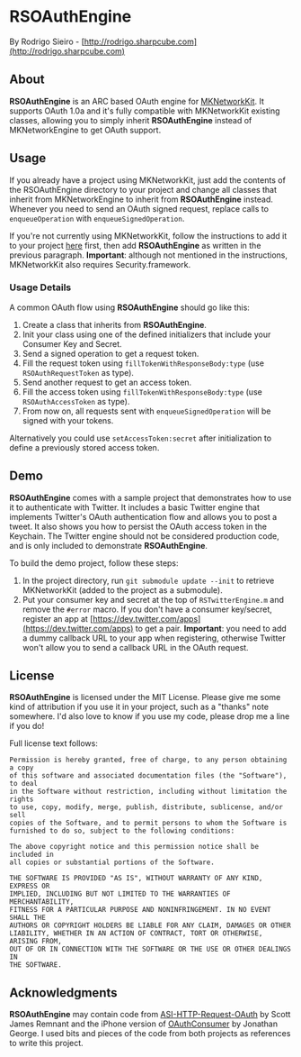 # RSOAuthEngine
By Rodrigo Sieiro - [http://rodrigo.sharpcube.com](http://rodrigo.sharpcube.com)

## About

**RSOAuthEngine** is an ARC based OAuth engine for [MKNetworkKit](https://github.com/MugunthKumar/MKNetworkKit). It supports OAuth 1.0a and it's fully compatible with MKNetworkKit existing classes, allowing you to simply inherit **RSOAuthEngine** instead of MKNetworkEngine to get OAuth support.

## Usage

If you already have a project using MKNetworkKit, just add the contents of the RSOAuthEngine directory to your project and change all classes that inherit from MKNetworkEngine to inherit from **RSOAuthEngine** instead. Whenever you need to send an OAuth signed request, replace calls to `enqueueOperation` with `enqueueSignedOperation`.

If you're not currently using MKNetworkKit, follow the instructions to add it to your project [here](http://blog.mugunthkumar.com/products/ios-framework-introducing-mknetworkkit/) first, then add **RSOAuthEngine** as written in the previous paragraph. **Important**: although not mentioned in the instructions, MKNetworkKit also requires Security.framework.

### Usage Details

A common OAuth flow using **RSOAuthEngine** should go like this:

1. Create a class that inherits from **RSOAuthEngine**.
2. Init your class using one of the defined initializers that include your Consumer Key and Secret.
3. Send a signed operation to get a request token.
4. Fill the request token using `fillTokenWithResponseBody:type` (use `RSOAuthRequestToken` as type).
5. Send another request to get an access token.
6. Fill the access token using `fillTokenWithResponseBody:type` (use `RSOAuthAccessToken` as type).
7. From now on, all requests sent with `enqueueSignedOperation` will be signed with your tokens.

Alternatively you could use `setAccessToken:secret` after initialization to define a previously stored access token.

## Demo

**RSOAuthEngine** comes with a sample project that demonstrates how to use it to authenticate with Twitter. It includes a basic Twitter engine that implements Twitter's OAuth authentication flow and allows you to post a tweet. It also shows you how to persist the OAuth access token in the Keychain. The Twitter engine should not be considered production code, and is only included to demonstrate **RSOAuthEngine**.

To build the demo project, follow these steps:

1. In the project directory, run `git submodule update --init` to retrieve MKNetworkKit (added to the project as a submodule).
2. Put your consumer key and secret at the top of `RSTwitterEngine.m` and remove the `#error` macro. If you don't have a consumer key/secret, register an app at [https://dev.twitter.com/apps](https://dev.twitter.com/apps) to get a pair. **Important**: you need to add a dummy callback URL to your app when registering, otherwise Twitter won't allow you to send a callback URL in the OAuth request.

## License

**RSOAuthEngine** is licensed under the MIT License. Please give me some kind of attribution if you use it in your project, such as a "thanks" note somewhere. I'd also love to know if you use my code, please drop me a line if you do!

Full license text follows:

    Permission is hereby granted, free of charge, to any person obtaining a copy
    of this software and associated documentation files (the "Software"), to deal
    in the Software without restriction, including without limitation the rights
    to use, copy, modify, merge, publish, distribute, sublicense, and/or sell
    copies of the Software, and to permit persons to whom the Software is
    furnished to do so, subject to the following conditions:

    The above copyright notice and this permission notice shall be included in
    all copies or substantial portions of the Software.

    THE SOFTWARE IS PROVIDED "AS IS", WITHOUT WARRANTY OF ANY KIND, EXPRESS OR
    IMPLIED, INCLUDING BUT NOT LIMITED TO THE WARRANTIES OF MERCHANTABILITY,
    FITNESS FOR A PARTICULAR PURPOSE AND NONINFRINGEMENT. IN NO EVENT SHALL THE
    AUTHORS OR COPYRIGHT HOLDERS BE LIABLE FOR ANY CLAIM, DAMAGES OR OTHER
    LIABILITY, WHETHER IN AN ACTION OF CONTRACT, TORT OR OTHERWISE, ARISING FROM,
    OUT OF OR IN CONNECTION WITH THE SOFTWARE OR THE USE OR OTHER DEALINGS IN
    THE SOFTWARE.

## Acknowledgments

**RSOAuthEngine** may contain code from [ASI-HTTP-Request-OAuth](https://github.com/keybuk/asi-http-request-oauth) by Scott James Remnant and the iPhone version of [OAuthConsumer](https://github.com/jdg/oauthconsumer) by Jonathan George. I used bits and pieces of the code from both projects as references to write this project.